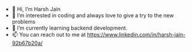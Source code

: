 - 👋 Hi, I’m Harsh Jain
- 👀 I’m interested in coding and always love to give a try to the new problems
- 🌱 I’m currently learning backend development.
- 📫 You can reach out to me at https://www.linkedin.com/in/harsh-jain-92b67b20a/

<!---
harsh70568/harsh70568 is a ✨ special ✨ repository because its `README.md` (this file) appears on your GitHub profile.
You can click the Preview link to take a look at your changes.
--->
